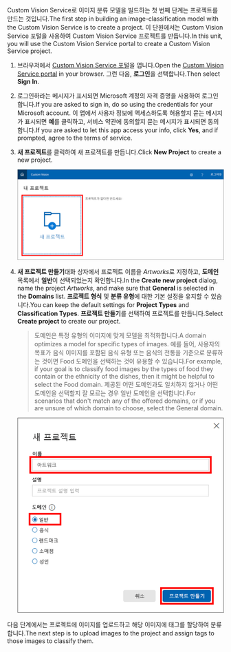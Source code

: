 <span data-ttu-id="1fa60-101">Custom Vision Service로 이미지 분류 모델을 빌드하는 첫 번째 단계는 프로젝트를 만드는 것입니다.</span><span class="sxs-lookup"><span data-stu-id="1fa60-101">The first step in building an image-classification model with the Custom Vision Service is to create a project.</span></span> <span data-ttu-id="1fa60-102">이 단원에서는 Custom Vision Service 포털을 사용하여 Custom Vision Service 프로젝트를 만듭니다.</span><span class="sxs-lookup"><span data-stu-id="1fa60-102">In this unit, you will use the Custom Vision Service portal to create a Custom Vision Service project.</span></span>

1. <span data-ttu-id="1fa60-103">브라우저에서 [Custom Vision Service 포털](https://www.customvision.ai/?azure-portal=true)을 엽니다.</span><span class="sxs-lookup"><span data-stu-id="1fa60-103">Open the [Custom Vision Service portal](https://www.customvision.ai/?azure-portal=true) in your browser.</span></span> <span data-ttu-id="1fa60-104">그런 다음, **로그인**을 선택합니다.</span><span class="sxs-lookup"><span data-stu-id="1fa60-104">Then select **Sign In**.</span></span>

1. <span data-ttu-id="1fa60-105">로그인하라는 메시지가 표시되면 Microsoft 계정의 자격 증명을 사용하여 로그인합니다.</span><span class="sxs-lookup"><span data-stu-id="1fa60-105">If you are asked to sign in, do so using the credentials for your Microsoft account.</span></span> <span data-ttu-id="1fa60-106">이 앱에서 사용자 정보에 액세스하도록 허용할지 묻는 메시지가 표시되면 **예**를 클릭하고, 서비스 약관에 동의할지 묻는 메시지가 표시되면 동의합니다.</span><span class="sxs-lookup"><span data-stu-id="1fa60-106">If you are asked to let this app access your info, click **Yes**, and if prompted, agree to the terms of service.</span></span>

1. <span data-ttu-id="1fa60-107">**새 프로젝트**를 클릭하여 새 프로젝트를 만듭니다.</span><span class="sxs-lookup"><span data-stu-id="1fa60-107">Click **New Project** to create a new project.</span></span>

    ![Custom Vision Service 프로젝트 만들기](../media/1-portal-click-new-project.png)

1. <span data-ttu-id="1fa60-109">**새 프로젝트 만들기**대화 상자에서 프로젝트 이름을 *Artworks*로 지정하고, **도메인** 목록에서 **일반**이 선택되었는지 확인합니다.</span><span class="sxs-lookup"><span data-stu-id="1fa60-109">In the **Create new project** dialog, name the project *Artworks*, and make sure that **General** is selected in the **Domains** list.</span></span> <span data-ttu-id="1fa60-110">**프로젝트 형식** 및 **분류 유형**에 대한 기본 설정을 유지할 수 있습니다.</span><span class="sxs-lookup"><span data-stu-id="1fa60-110">You can keep the default settings for **Project Types** and **Classification Types**.</span></span> <span data-ttu-id="1fa60-111">**프로젝트 만들기**를 선택하여 프로젝트를 만듭니다.</span><span class="sxs-lookup"><span data-stu-id="1fa60-111">Select **Create project** to create our project.</span></span>

    > <span data-ttu-id="1fa60-112">도메인은 특정 유형의 이미지에 맞게 모델을 최적화합니다.</span><span class="sxs-lookup"><span data-stu-id="1fa60-112">A domain optimizes a model for specific types of images.</span></span> <span data-ttu-id="1fa60-113">예를 들어, 사용자의 목표가 음식 이미지를 포함된 음식 유형 또는 음식의 전통을 기준으로 분류하는 것이면 Food 도메인을 선택하는 것이 유용할 수 있습니다.</span><span class="sxs-lookup"><span data-stu-id="1fa60-113">For example, if your goal is to classify food images by the types of food they contain or the ethnicity of the dishes, then it might be helpful to select the Food domain.</span></span> <span data-ttu-id="1fa60-114">제공된 어떤 도메인과도 일치하지 않거나 어떤 도메인을 선택할지 잘 모르는 경우 일반 도메인을 선택합니다.</span><span class="sxs-lookup"><span data-stu-id="1fa60-114">For scenarios that don't match any of the offered domains, or if you are unsure of which domain to choose, select the General domain.</span></span>

   ![Custom Vision Service 프로젝트 만들기](../media/1-portal-create-project.png)

<span data-ttu-id="1fa60-116">다음 단계에서는 프로젝트에 이미지를 업로드하고 해당 이미지에 태그를 할당하여 분류합니다.</span><span class="sxs-lookup"><span data-stu-id="1fa60-116">The next step is to upload images to the project and assign tags to those images to classify them.</span></span>
